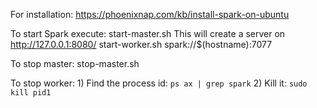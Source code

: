 For installation:
https://phoenixnap.com/kb/install-spark-on-ubuntu

To start Spark execute:
    start-master.sh
    This will create a server on http://127.0.0.1:8080/
    start-worker.sh spark://$(hostname):7077

To stop master:
    stop-master.sh

To stop worker:
    1) Find the process id:
        `ps ax | grep spark`
    2) Kill it:
        `sudo kill pid1`
